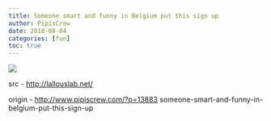 ```yaml
---
title: Someone smart and funny in Belgium put this sign up
author: PipisCrew
date: 2018-08-04
categories: [fun]
toc: true
---
```


![](http://lallouslab.net/wp-content/uploads/2018/06/Stop-eating-animals.jpg)

src - http://lallouslab.net/

origin - http://www.pipiscrew.com/?p=13883 someone-smart-and-funny-in-belgium-put-this-sign-up